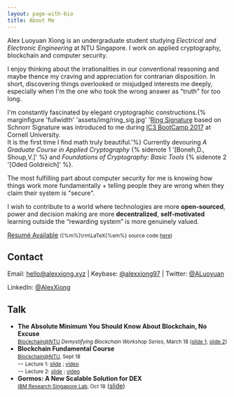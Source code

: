 ```yaml
---
layout: page-with-bio
title: About Me
---
```

Alex Luoyuan Xiong is an undergraduate student studying _Electrical and Electronic Engineering_ at NTU Singapore. I work on applied cryptography, blockchain and computer security.

I enjoy thinking about the irrationalities in our conventional reasoning and maybe thence my craving and appreciation for contrarian disposition. In short, discovering things overlooked or misjudged interests me deeply, especially when I'm the one who took the wrong answer as "truth" for too long.

I'm constantly fascinated by elegant cryptographic constructions.{% marginfigure  'fullwidth' 'assets/img/ring_sig.jpg' '<a href="https://en.wikipedia.org/wiki/Ring_signature">Ring Signature</a> based on Schnorr Signature was introduced to me during <a href="http://www.initc3.org/events/2017-07-13-IC3-Ethereum-Crypto-Boot-Camp-at-Cornell-University.html">IC3 BootCamp 2017</a> at <a>Cornell University</a>. <br> It is the first time I find math truly beautiful.'%} Currently devouring _A Graduate Course in Applied Cryptography_ {% sidenote 1 '[Boneh,D., Shoup,V.]' %} and _Foundations of Cryptography: Basic Tools_ {% sidenote 2 '[Oded Goldreich]' %}.

The most fulfilling part about computer security for me is knowing how things work more fundamentally + telling people they are wrong when they claim their system is "secure".

I wish to contribute to a world where technologies are more __open-sourced__, power and decision making are more __decentralized__, __self-motivated__ learning outside the “rewarding system” is more genuinely valued.

[Resum&#233; Available](../assets/docs/resume.pdf) <small>({%m%}\rm\LaTeX{%em%} source code [here](https://github.com/AlexXiong97/resume))</small>

## Contact

Email: [hello@alexxiong.xyz](mailto:hello@alexxiong.xyz)
| Keybase: [@alexxiong97](https://keybase.io/alexxiong97)
| Twitter: [@ALuoyuan](https://twitter.com/ALuoyuan)

LinkedIn: [@AlexXiong](https://www.linkedin.com/in/luoyuanxiong/)

## Talk

- **The Absolute Minimum You Should Know About Blockchain, No Excuse**<br /> <small> [Blockchain@NTU](https://ntublockchain.org) *Demystifying Blockchain Workshop Series*, March 18 ([slide 1](../assets/docs/Demystifying_Blockchain.pdf); [slide 2](../assets/docs/smart_contract_dev.pdf))</small>
- **Blockchain Fundamental Course**<br /><small>[Blockchain@NTU](https://ntublockchain.org), Sept 18 </small>
<br />-- <small>Lecture 1: [slide](https://bit.ly/bf2018-slide1) ; [video](https://bit.ly/bf2018-video1)</small>
<br />-- <small>Lecture 2: [slide](https://bit.ly/bf2018-slide1) ; [video](https://bit.ly/bf2018-video2)</small>
- **Gormos: A New Scalable Solution for DEX** <br />
<small>[IBM Research Singapore Lab](https://www.research.ibm.com/), Oct 18</small> ([slide](http://bit.ly/ibm18-gormos))